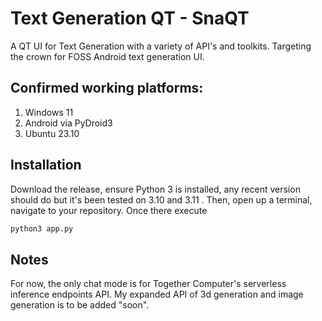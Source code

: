 
# Text Generation QT - SnaQT

A QT UI for Text Generation with a variety of API's and toolkits. Targeting the crown for FOSS Android text generation UI.

## Confirmed working platforms:
1. Windows 11
2. Android via PyDroid3
3. Ubuntu 23.10

## Installation

Download the release, ensure Python 3 is installed, any recent version should do but it's been tested on 3.10 and 3.11 .  Then, open up a terminal, navigate to your repository. Once there execute

```bash
python3 app.py
```

## Notes

For now, the only chat mode is for Together Computer's serverless inference endpoints API. My expanded API of 3d generation and image generation is to be added "soon".


